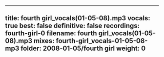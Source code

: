 
---
title: fourth girl_vocals(01-05-08).mp3
vocals: true
best: false
definitive: false
recordings: fourth-girl-0
filename: fourth girl_vocals(01-05-08).mp3
mixes: fourth-girl_vocals-01-05-08-mp3
folder: 2008-01-05/fourth girl
weight: 0
---

